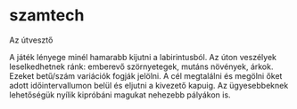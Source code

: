 # szamtech
Az útvesztő

A játék lényege minél hamarabb kijutni a labirintusból. Az úton veszélyek leselkedhetnek ránk: emberevő szörnyetegek, mutáns növények, árkok. Ezeket betű/szám variációk fogják jelölni. A cél megtalálni és megölni őket adott időintervallumon belül és eljutni a kivezető kapuig. Az ügyesebbeknek lehetőségük nyílik kipróbáni magukat nehezebb pályákon is.
